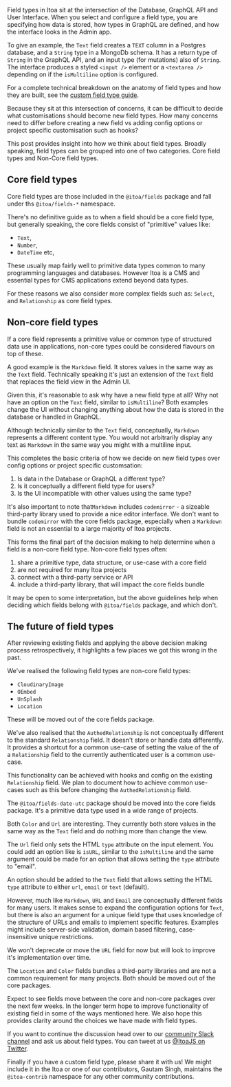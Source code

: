 <!--[meta]
section: blog
title: Field types in Itoa
date: 2020-08-03
author: Mike Riethmuller
order: 3
[meta]-->

Field types in Itoa sit at the intersection of the Database, GraphQL API and User Interface. When you select and configure a field type, you are specifying how data is stored, how types in GraphQL are defined, and how the interface looks in the Admin app.

To give an example, the `Text` field creates a `TEXT` column in a Postgres database, and a `String` type in a MongoDb schema. It has a return type of `String` in the GraphQL API, and an input type (for mutations) also of `String`. The interface produces a styled `<input />` element or a `<textarea />` depending on if the `isMultiline` option is configured.

For a complete technical breakdown on the anatomy of field types and how they are built, see the [custom field type guide](/docs/guides/custom-field-types.md).

Because they sit at this intersection of concerns, it can be difficult to decide what customisations should become new field types. How many concerns need to differ before creating a new field vs adding config options or project specific customisation such as hooks?

This post provides insight into how we think about field types. Broadly speaking, field types can be grouped into one of two categories. Core field types and Non-Core field types.

## Core field types

Core field types are those included in the `@itoa/fields` package and fall under ths `@itoa/fields-*` namespace.

There's no definitive guide as to when a field should be a core field type, but generally speaking, the core fields consist of "primitive" values like:

* `Text`,
* `Number`,
* `DateTime` etc,

These usually map fairly well to primitive data types common to many programming languages and databases. However Itoa is a CMS and essential types for CMS applications extend beyond data types.

For these reasons we also consider more complex fields such as: `Select`, and `Relationship` as core field types.

## Non-core field types

If a core field represents a primitive value or common type of structured data use in applications, non-core types could be considered flavours on top of these.

A good example is the `Markdown` field. It stores values in the same way as the `Text` field. Technically speaking it's just an extension of the `Text` field that replaces the field view in the Admin UI.

Given this, it's reasonable to ask why have a new field type at all? Why not have an option on the `Text` field, similar to `isMultiline`? Both examples change the UI without changing anything about how the data is stored in the database or handled in GraphQL.

Although technically similar to the `Text` field, conceptually, `Markdown` represents a different content type. You would not arbitrarily display any text as `Markdown` in the same way you might with a multiline input.

This completes the basic criteria of how we decide on new field types over config options or project specific customsation:

1. Is data in the Database or GraphQL a different type?
2. Is it conceptually a different field type for users?
3. Is the UI incompatible with other values using the same type?

It's also important to note that`Markdown` includes `codemirror` - a sizeable third-party library used to provide a nice editor interface. We don't want to bundle `codemirror` with the core fields package, especially when a `Markdown` field is not an essential to a large majority of Itoa projects.

This forms the final part of the decision making to help determine when a field is a non-core field type. Non-core field types often:

1. share a primitive type, data structure, or use-case with a core field
2. are not required for many Itoa projects
3. connect with a third-party service or API
4. include a third-party library, that will impact the core fields bundle

It may be open to some interpretation, but the above guidelines help when deciding which fields belong with `@itoa/fields` package, and which don't.

## The future of field types

After reviewing existing fields and applying the above decision making process retrospectively, it highlights a few places we got this wrong in the past.

We've realised the following field types are non-core field types:

* `CloudinaryImage`
* `OEmbed`
* `UnSplash`
* `Location`

These will be moved out of the core fields package.

We've also realised that the `AuthedRelationship` is not conceptually different to the standard `Relationship` field. It doesn't store or handle data differently. It provides a shortcut for a common use-case of setting the value of the of a `Relationship` field to the currently authenticated user is a common use-case.

This functionality can be achieved with hooks and config on the existing `Relationship` field. We plan to document how to achieve common use-cases such as this before changing the `AuthedRelationship` field.

The `@itoa/fields-date-utc` package should be moved into the core fields package. It's a primitive data type used in a wide range of projects.

Both `Color` and `Url` are interesting. They currently both store values in the same way as the `Text` field and do nothing more than change the view.

The `Url` field only sets the HTML `type` attribute on the input element. You could add an option like is `isURL`, similar to the `isMultiline` and the same argument could be made for an option that allows setting the `type` attribute to "email".

An option should be added to the `Text` field that allows setting the HTML `type` attribute to either `url`, `email` or `text` (default).

However, much like `Markdown`, `URL` and `Email` are conceptually different fields for many users. It makes sense to expand the configuration options for `Text`, but there is also an argument for a unique field type that uses knowledge of the structure of URLs and emails to implement specific features. Examples might include server-side validation, domain based filtering, case-insensitive unique restrictions.

We won't deprecate or move the `URL` field for now but will look to improve it's implementation over time.

The `Location` and `Color` fields bundles a third-party libraries and are not a common requirement for many projects. Both should be moved out of the core packages.

Expect to see fields move between the core and non-core packages over the next few weeks. In the longer term hope to improve functionality of existing field in some of the ways mentioned here. We also hope this provides clarity around the choices we have made with field types.

If you want to continue the discussion head over to our [community Slack channel](https://community.itoa.vn/) and ask us about field types. You can tweet at us [@ItoaJS on Twitter](https://twitter.com/ItoaJS).

Finally if you have a custom field type, please share it with us! We might include it in the Itoa or one of our contributors, Gautam Singh, maintains the `@itoa-contrib` namespace for any other community contributions.
